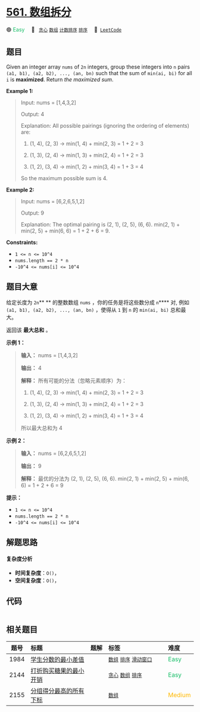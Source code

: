 # [561. 数组拆分](https://leetcode.com/problems/array-partition)

🟢 <font color=#15bd66>Easy</font>&emsp; 🔖&ensp; [`贪心`](/leetcode/outline/tag/greedy.md) [`数组`](/leetcode/outline/tag/array.md) [`计数排序`](/leetcode/outline/tag/counting-sort.md) [`排序`](/leetcode/outline/tag/sorting.md)&emsp; 🔗&ensp;[`LeetCode`](https://leetcode.com/problems/array-partition)


## 题目

Given an integer array `nums` of `2n` integers, group these integers into `n`
pairs `(a1, b1), (a2, b2), ..., (an, bn)` such that the sum of `min(ai, bi)`
for all `i` is **maximized**. Return _the maximized sum_.



**Example 1:**

> Input: nums = [1,4,3,2]
> 
> Output: 4
> 
> Explanation: All possible pairings (ignoring the ordering of elements) are:
> 
> 1. (1, 4), (2, 3) -> min(1, 4) + min(2, 3) = 1 + 2 = 3
> 
> 2. (1, 3), (2, 4) -> min(1, 3) + min(2, 4) = 1 + 2 = 3
> 
> 3. (1, 2), (3, 4) -> min(1, 2) + min(3, 4) = 1 + 3 = 4
> 
> So the maximum possible sum is 4.

**Example 2:**

> Input: nums = [6,2,6,5,1,2]
> 
> Output: 9
> 
> Explanation: The optimal pairing is (2, 1), (2, 5), (6, 6). min(2, 1) + min(2, 5) + min(6, 6) = 1 + 2 + 6 = 9.

**Constraints:**

  * `1 <= n <= 10^4`
  * `nums.length == 2 * n`
  * `-10^4 <= nums[i] <= 10^4`


## 题目大意

给定长度为 `2n`** ** 的整数数组 `nums` ，你的任务是将这些数分成 `n`**** 对, 例如 `(a1, b1), (a2, b2),
..., (an, bn)` ，使得从 `1` 到 `n` 的 `min(ai, bi)` 总和最大。

返回该 **最大总和** 。



**示例 1：**

> 
> 
> 
> 
> 
> **输入：** nums = [1,4,3,2]
> 
> **输出：** 4
> 
> **解释：** 所有可能的分法（忽略元素顺序）为：
> 
> 1. (1, 4), (2, 3) -> min(1, 4) + min(2, 3) = 1 + 2 = 3
> 
> 2. (1, 3), (2, 4) -> min(1, 3) + min(2, 4) = 1 + 2 = 3
> 
> 3. (1, 2), (3, 4) -> min(1, 2) + min(3, 4) = 1 + 3 = 4
> 
> 所以最大总和为 4

**示例 2：**

> 
> 
> 
> 
> 
> **输入：** nums = [6,2,6,5,1,2]
> 
> **输出：** 9
> 
> **解释：** 最优的分法为 (2, 1), (2, 5), (6, 6). min(2, 1) + min(2, 5) + min(6, 6) = 1 + 2 + 6 = 9
> 
> 



**提示：**

  * `1 <= n <= 10^4`
  * `nums.length == 2 * n`
  * `-10^4 <= nums[i] <= 10^4`


## 解题思路

#### 复杂度分析

- **时间复杂度**：`O()`，
- **空间复杂度**：`O()`，

## 代码

```javascript

```

## 相关题目

<!-- prettier-ignore -->
| 题号 | 标题 | 题解 | 标签 | 难度 |
| :------: | :------ | :------: | :------ | :------ |
| 1984 | [学生分数的最小差值](https://leetcode.com/problems/minimum-difference-between-highest-and-lowest-of-k-scores) |  |  [`数组`](/leetcode/outline/tag/array.md) [`排序`](/leetcode/outline/tag/sorting.md) [`滑动窗口`](/leetcode/outline/tag/sliding-window.md) | <font color=#15bd66>Easy</font> |
| 2144 | [打折购买糖果的最小开销](https://leetcode.com/problems/minimum-cost-of-buying-candies-with-discount) |  |  [`贪心`](/leetcode/outline/tag/greedy.md) [`数组`](/leetcode/outline/tag/array.md) [`排序`](/leetcode/outline/tag/sorting.md) | <font color=#15bd66>Easy</font> |
| 2155 | [分组得分最高的所有下标](https://leetcode.com/problems/all-divisions-with-the-highest-score-of-a-binary-array) |  |  [`数组`](/leetcode/outline/tag/array.md) | <font color=#ffb800>Medium</font> |

<style>
.blue {
    background-color: #096dd9;
    padding: 0.25rem 0.5rem;
    margin: 0;
    font-size: 0.85em;
    border-radius: 3px;
    color: white;
    font-weight: 500;
}
table th:first-of-type { width: 10%; }
table th:nth-of-type(2) { width: 35%; }
table th:nth-of-type(3) { width: 10%; }
table th:nth-of-type(4) { width: 35%; }
table th:nth-of-type(5) { width: 10%; }
</style>
